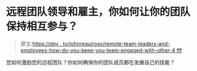 # 远程团队领导和雇主，你如何让你的团队保持相互参与？

> 原文:[https://dev . to/johnrequiroso/remote-team-leaders-and-employees-how-do-you-keep-you-team-engaged-with-other-4 fff](https://dev.to/johnrequiroso/remote-team-leaders-and-employers-how-do-you-keep-your-team-engaged-with-each-other-4fff)

您如何激励您的远程团队？你如何确保你的团队成员都在发展自己的技能？